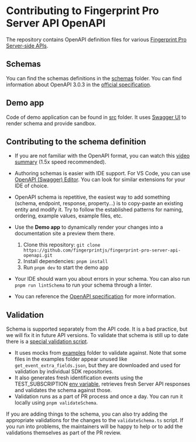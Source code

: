 # Contributing to Fingerprint Pro Server API OpenAPI

The repository contains OpenAPI definition files for various [Fingerprint Pro Server-side APIs](https://dev.fingerprint.com/reference).

## Schemas

You can find the schemas definitions in the [schemas](/schemas) folder. You can find information about OpenAPI 3.0.3 in the [official specification](https://spec.openapis.org/oas/v3.0.3).

## Demo app

Code of demo application can be found in [src](src) folder. It uses [Swagger UI](https://github.com/swagger-api/swagger-ui) to render schema and provide sandbox.

## Contributing to the schema definition

- If you are not familiar with the OpenAPI format, you can watch this [video summary](https://www.youtube.com/watch?v=pRS9LRBgjYg) (1.5x speed recommended).
- Authoring schemas is easier with IDE support. For VS Code, you can use [OpenAPI (Swagger) Editor](https://marketplace.visualstudio.com/items?itemName=42Crunch.vscode-openapi). You can look for similar extensions for your IDE of choice.
- OpenAPI schema is repetitive, the easiest way to add something (schema, endpoint, response, property...) is to copy-paste an existing entity and modify it. Try to follow the established patterns for naming, ordering, example values, example files, etc.
- Use the **Demo app** to dynamically render your changes into a documentation site a preview them there.

  1. Clone this repository: `git clone https://github.com/fingerprintjs/fingerprint-pro-server-api-openapi.git`
  2. Install dependencies: `pnpm install`
  3. Run `pnpm dev` to start the demo app

- Your IDE should warn you about errors in your schema. You can also run `pnpm run lintSchema` to run your schema through a linter.
- You can reference the [OpenAPI specification](https://spec.openapis.org/oas/v3.0.3) for more information.

## Validation

Schema is supported separately from the API code. It is a bad practice, but we will fix it in future API versions.
To validate that schema is still up to date there is a [special validation script](/bin/validateSchema.ts).

- It uses mocks from [examples](/examples) folder to validate against. Note that some files in the examples folder appear unused like `get_event_extra_fields.json`, but they are downloaded and used for validation by individual SDK repositories.
- It also generates fresh identification events using the TEST_SUBSCRIPTION [env variable](./.env.example), retrieves fresh Server API responses and validates the schema against those.
- Validation runs as a part of PR process and once a day. You can run it locally using `pnpm validateSchema`.

If you are adding things to the schema, you can also try adding the appropriate validations for the changes to the `validateSchema.ts` script. If you run into problems, the maintainers will be happy to help or to add the validations themselves as part of the PR review.
